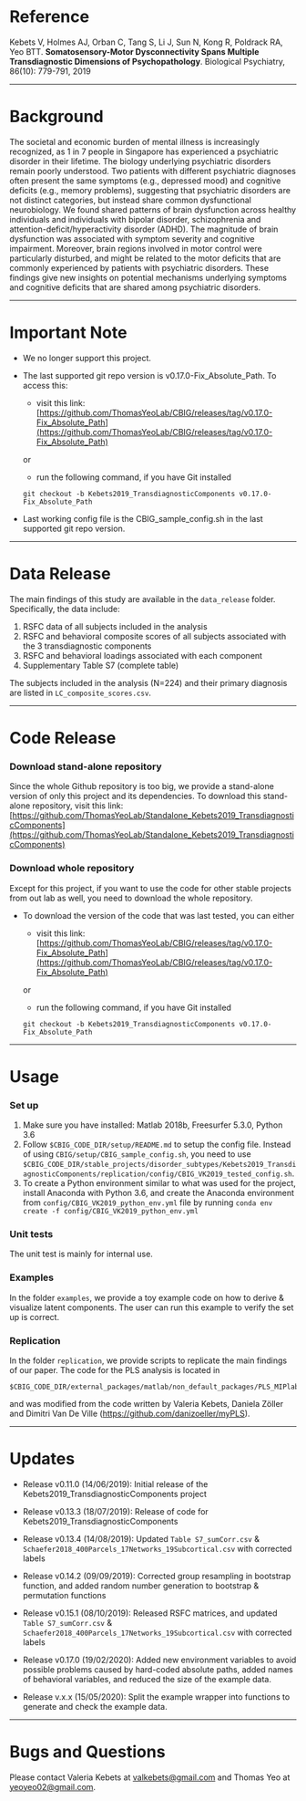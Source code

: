 # Reference

Kebets V, Holmes AJ, Orban C, Tang S, Li J, Sun N, Kong R, Poldrack RA, Yeo BTT. **Somatosensory-Motor Dysconnectivity Spans Multiple Transdiagnostic Dimensions of Psychopathology**. Biological Psychiatry, 86(10): 779-791, 2019

----

# Background

The societal and economic burden of mental illness is increasingly recognized, as 1 in 7 people in Singapore has experienced a psychiatric disorder in their lifetime. The biology underlying psychiatric disorders remain poorly understood. Two patients with different psychiatric diagnoses often present the same symptoms (e.g., depressed mood) and cognitive deficits (e.g., memory problems), suggesting that psychiatric disorders are not distinct categories, but instead share common dysfunctional neurobiology. We found shared patterns of brain dysfunction across healthy individuals and individuals with bipolar disorder, schizophrenia and attention-deficit/hyperactivity disorder (ADHD). The magnitude of brain dysfunction was associated with symptom severity and cognitive impairment. Moreover, brain regions involved in motor control were particularly disturbed, and might be related to the motor deficits that are commonly experienced by patients with psychiatric disorders. These findings give new insights on potential mechanisms underlying symptoms and cognitive deficits that are shared among psychiatric disorders.

----

# Important Note
- We no longer support this project.
- The last supported git repo version is v0.17.0-Fix_Absolute_Path. To access this:
    - visit this link:
    [https://github.com/ThomasYeoLab/CBIG/releases/tag/v0.17.0-Fix_Absolute_Path](https://github.com/ThomasYeoLab/CBIG/releases/tag/v0.17.0-Fix_Absolute_Path)

    or

    - run the following command, if you have Git installed
 
    ```
    git checkout -b Kebets2019_TransdiagnosticComponents v0.17.0-Fix_Absolute_Path
    ```
- Last working config file is the CBIG_sample_config.sh in the last supported git repo version.

----

# Data Release
The main findings of this study are available in the `data_release` folder. Specifically, the data include:
1. RSFC data of all subjects included in the analysis
2. RSFC and behavioral composite scores of all subjects associated with the 3 transdiagnostic components
3. RSFC and behavioral loadings associated with each component
4. Supplementary Table S7 (complete table)

The subjects included in the analysis (N=224) and their primary diagnosis are listed in `LC_composite_scores.csv`.

----

# Code Release
### Download stand-alone repository
Since the whole Github repository is too big, we provide a stand-alone version of only this project and its dependencies. To download this stand-alone repository, visit this link: [https://github.com/ThomasYeoLab/Standalone_Kebets2019_TransdiagnosticComponents](https://github.com/ThomasYeoLab/Standalone_Kebets2019_TransdiagnosticComponents)

### Download whole repository
Except for this project, if you want to use the code for other stable projects from out lab as well, you need to download the whole repository.

- To download the version of the code that was last tested, you can either

    - visit this link:
    [https://github.com/ThomasYeoLab/CBIG/releases/tag/v0.17.0-Fix_Absolute_Path](https://github.com/ThomasYeoLab/CBIG/releases/tag/v0.17.0-Fix_Absolute_Path)

    or

    - run the following command, if you have Git installed
 
    ```
    git checkout -b Kebets2019_TransdiagnosticComponents v0.17.0-Fix_Absolute_Path
    ```

----

# Usage
### Set up
1. Make sure you have installed: Matlab 2018b, Freesurfer 5.3.0, Python 3.6
2. Follow `$CBIG_CODE_DIR/setup/README.md` to setup the config file. Instead of using `CBIG/setup/CBIG_sample_config.sh`, 
you need to use `$CBIG_CODE_DIR/stable_projects/disorder_subtypes/Kebets2019_TransdiagnosticComponents/replication/config/CBIG_VK2019_tested_config.sh`.
3. To create a Python environment similar to what was used for the project, install Anaconda with Python 3.6, and create the Anaconda environment from `config/CBIG_VK2019_python_env.yml` file by running `conda env create -f config/CBIG_VK2019_python_env.yml`

### Unit tests
The unit test is mainly for internal use.

### Examples
In the folder `examples`, we provide a toy example code on how to derive & visualize latent components. The user can run this example to verify the set up is correct. 

### Replication
In the folder `replication`, we provide scripts to replicate the main findings of our paper.
The code for the PLS analysis is located in

``` 
$CBIG_CODE_DIR/external_packages/matlab/non_default_packages/PLS_MIPlab
```

and was modified from the code written by Valeria Kebets, Daniela Zöller and Dimitri Van De Ville (https://github.com/danizoeller/myPLS).


----

# Updates

- Release v0.11.0 (14/06/2019): Initial release of the Kebets2019_TransdiagnosticComponents project

- Release v0.13.3 (18/07/2019): Release of code for Kebets2019_TransdiagnosticComponents

- Release v0.13.4 (14/08/2019): Updated `Table S7_sumCorr.csv` & `Schaefer2018_400Parcels_17Networks_19Subcortical.csv` with corrected labels

- Release v0.14.2 (09/09/2019): Corrected group resampling in bootstrap function, and added random number generation to bootstrap & permutation functions

- Release v0.15.1 (08/10/2019): Released RSFC matrices, and updated `Table S7_sumCorr.csv` & `Schaefer2018_400Parcels_17Networks_19Subcortical.csv` with corrected labels

- Release v0.17.0 (19/02/2020): Added new environment variables to avoid possible problems caused by hard-coded absolute paths, added names of behavioral variables, and reduced the size of the example data.
    
- Release v.x.x (15/05/2020): Split the example wrapper into functions to generate and check the example data.


----

# Bugs and Questions
Please contact Valeria Kebets at valkebets@gmail.com and Thomas Yeo at yeoyeo02@gmail.com.

